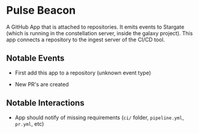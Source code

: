 # Pulse Beacon

A GitHub App that is attached to repositories. It emits events to Stargate (which is running in the constellation server, inside the galaxy project). This app connects a repository to the ingest server of the CI/CD tool.


## Notable Events

* First add this app to a repository (unknown event type)

* New PR's are created


## Notable Interactions

* App should notify of missing requirements (`ci/` folder, `pipeline.yml`, `pr.yml`, etc)
